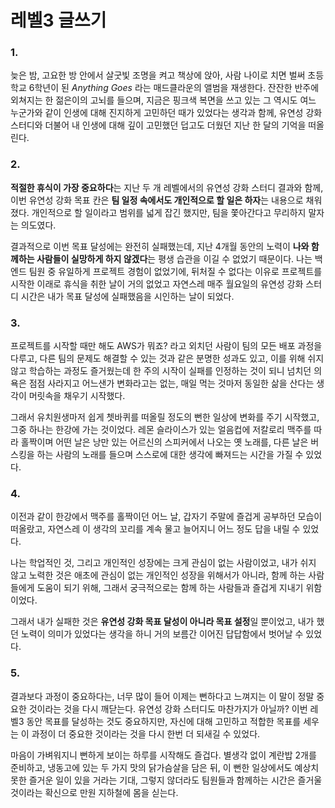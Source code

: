 # 레벨3 글쓰기

### 1.

늦은 밤, 고요한 방 안에서 살굿빛 조명을 켜고 책상에 앉아, 사람 나이로 치면 벌써 초등학교 6학년이 된 *Anything Goes* 라는 매드클라운의 앨범을 재생한다. 잔잔한 반주에 외쳐지는 한 젊은이의 고뇌를 들으며, 지금은 핑크색 복면을 쓰고 있는 그 역시도 여느 누군가와 같이 인생에 대해 진지하게 고민하던 때가 있었다는 생각과 함께, 유연성 강화 스터디와 더불어 내 인생에 대해 깊이 고민했던 덥고도 더웠던 지난 한 달의 기억을 떠올린다.

### 2.

**적절한 휴식이 가장 중요하다**는 지난 두 개 레벨에서의 유연성 강화 스터디 결과와 함께, 이번 유연성 강화 목표 칸은 **팀 일정 속에서도 개인적으로 할 일은 하자**는 내용으로 채워졌다. 개인적으로 할 일이라고 범위를 넓게 잡긴 했지만, 팀을 쫓아간다고 무리하지 말자는 의도였다.

결과적으로 이번 목표 달성에는 완전히 실패했는데, 지난 4개월 동안의 노력이 **나와 함께하는 사람들이 실망하게 하지 않겠다**는 평생 습관을 이길 수 없었기 때문이다. 나는 백엔드 팀원 중 유일하게 프로젝트 경험이 없었기에, 뒤처질 수 없다는 이유로 프로젝트를 시작한 이래로 휴식을 취한 날이 거의 없었고 자연스레 매주 월요일의 유연성 강화 스터디 시간은 내가 목표 달성에 실패했음을 시인하는 날이 되었다.

### 3.

프로젝트를 시작할 때만 해도 AWS가 뭐죠? 라고 외치던 사람이 팀의 모든 배포 과정을 다루고, 다른 팀의 문제도 해결할 수 있는 것과 같은 분명한 성과도 있고, 이를 위해 쉬지 않고 학습하는 과정도 즐거웠는데 한 주의 시작이 실패를 인정하는 것이 되니 넘치던 의욕은 점점 사라지고 어느샌가 변화라고는 없는, 매일 먹는 것마저 동일한 삶을 산다는 생각이 머릿속을 채우기 시작했다.

그래서 유치원생마저 쉽게 쳇바퀴를 떠올릴 정도의 뻔한 일상에 변화를 주기 시작했고, 그중 하나는 한강에 가는 것이었다. 레몬 슬라이스가 있는 얼음컵에 저칼로리 맥주를 따라 홀짝이며 어떤 날은 낭만 있는 어르신의 스피커에서 나오는 옛 노래를, 다른 날은 버스킹을 하는 사람의 노래를 들으며 스스로에 대한 생각에 빠져드는 시간을 가질 수 있었다.

### 4.

이전과 같이 한강에서 맥주를 홀짝이던 어느 날, 갑자기 주말에 즐겁게 공부하던 모습이 떠올랐고, 자연스레 이 생각의 꼬리를 계속 물고 늘어지니 어느 정도 답을 내릴 수 있었다.

나는 학업적인 것, 그리고 개인적인 성장에는 크게 관심이 없는 사람이었고, 내가 쉬지 않고 노력한 것은 애초에 관심이 없는 개인적인 성장을 위해서가 아니라, 함께 하는 사람들에게 도움이 되기 위해, 그래서 궁극적으로는 함께 하는 사람들과 즐겁게 지내기 위함이었다.

그래서 내가 실패한 것은 **유연성 강화 목표 달성이 아니라 목표 설정**일 뿐이었고, 내가 했던 노력이 의미가 있었다는 생각을 하니 거의 보름간 이어진 답답함에서 벗어날 수 있었다.

### 5.

결과보다 과정이 중요하다는, 너무 많이 들어 이제는 뻔하다고 느껴지는 이 말이 정말 중요한 것이라는 것을 다시 깨닫는다. 유연성 강화 스터디도 마찬가지가 아닐까? 이번 레벨3 동안 목표를 달성하는 것도 중요하지만, 자신에 대해 고민하고 적합한 목표를 세우는 이 과정이 더 중요한 것이라는 것을 다시 한번 더 되새길 수 있었다.

마음이 가벼워지니 뻔하게 보이는 하루를 시작해도 즐겁다. 별생각 없이 계란밥 2개를 준비하고, 냉동고에 있는 두 가지 맛의 닭가슴살을 담은 뒤, 이 뻔한 일상에서도 예상치 못한 즐거운 일이 있을 거라는 기대, 그렇지 않더라도 팀원들과 함께하는 시간은 즐거울 것이라는 확신으로 만원 지하철에 몸을 싣는다.